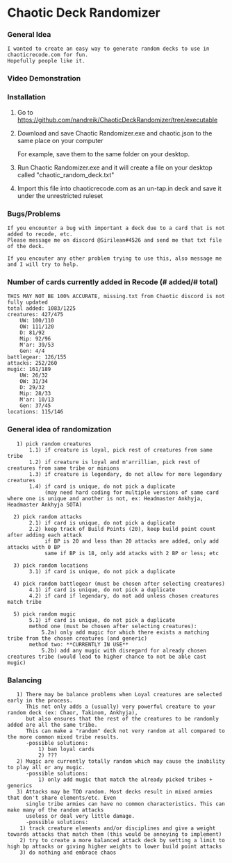 # Chaotic Deck Randomizer

### General Idea
	I wanted to create an easy way to generate random decks to use in chaoticrecode.com for fun.
	Hopefully people like it. 

### Video Demonstration

### Installation
1) Go to https://github.com/nandreik/ChaoticDeckRandomizer/tree/executable
2) Download and save Chaotic Randomizer.exe and chaotic.json to the same place on your computer 
   
   For example, save them to the same folder on your desktop.
3) Run Chaotic Randomizer.exe and it will create a file on your desktop called "chaotic_random_deck.txt"
4) Import this file into chaoticrecode.com as an un-tap.in deck and save it under the unrestricted ruleset

### Bugs/Problems
	If you encounter a bug with important a deck due to a card that is not added to recode, etc. 
	Please message me on discord @Sirilean#4526 and send me that txt file of the deck.
	
	If you encouter any other problem trying to use this, also message me and I will try to help.

### Number of cards currently added in Recode (# added/# total) 
	THIS MAY NOT BE 100% ACCURATE, missing.txt from Chaotic discord is not fully updated
	total added: 1083/1225
	creatures: 427/475
		UW: 100/110
		OW: 111/120
		D: 81/92
		Mip: 92/96
		M'ar: 39/53
		Gen: 4/4
	battlegear: 126/155
	attacks: 252/260
	mugic: 161/189
		UW: 26/32
		OW: 31/34
		D: 29/32
		Mip: 28/33
		M'ar: 10/13
		Gen: 37/45
	locations: 115/146


### General idea of randomization 
       1) pick random creatures
           1.1) if creature is loyal, pick rest of creatures from same tribe 
           1.2) if creature is loyal and m'arrillian, pick rest of creatures from same tribe or minions
           1.3) if creature is legendary, do not allow for more legendary creatures
           1.4) if card is unique, do not pick a duplicate 
                (may need hard coding for multiple versions of same card where one is unique and another is not, ex: Headmaster Ankhyja, Headmaster Ankhyja SOTA)

      2) pick random attacks
           2.1) if card is unique, do not pick a duplicate 
           2.2) keep track of Build Points (20), keep build point count after adding each attack
                if BP is 20 and less than 20 attacks are added, only add attacks with 0 BP
                same if BP is 18, only add atacks with 2 BP or less; etc

      3) pick random locations 
           3.1) if card is unique, do not pick a duplicate 

      4) pick random battlegear (must be chosen after selecting creatures)
           4.1) if card is unique, do not pick a duplicate 
           4.2) if card if legendary, do not add unless chosen creatures match tribe 

      5) pick random mugic
           5.1) if card is unique, do not pick a duplicate
           method one (must be chosen after selecting creatures): 
               5.2a) only add mugic for which there exists a matching tribe from the chosen creatures (and generic) 
           method two: **CURRENTLY IN USE**
               5.2b) add any mugic with disregard for already chosen creatures tribe (would lead to higher chance to not be able cast mugic) 


### Balancing
       1) There may be balance problems when Loyal creatures are selected early in the process.
          This not only adds a (usually) very powerful creature to your random deck (ex: Chaor, Takinom, Ankhyja),
          but also ensures that the rest of the creatures to be randomly added are all the same tribe. 
          This can make a "random" deck not very random at all compared to the more common mixed tribe results. 
          -possible solutions: 
	          1) ban loyal cards 
	          2) ???
       2) Mugic are currently totally random which may cause the inability to play all or any mugic. 
          -possible solutions: 
	          1) only add mugic that match the already picked tribes + generics 
       3) Attacks may be TOO random. Most decks result in mixed armies that don't share elements/etc. Even
          single tribe armies can have no common characteristics. This can make many of the random attacks
          useless or deal very little damage. 
          -possible solutions: 
		1) track creature elements and/or disciplines and give a weight towards attacks that match them (this would be annoying to implement)
		2) try to create a more balanced attack deck by setting a limit to high bp attacks or giving higher weights to lower build point attacks
		3) do nothing and embrace chaos


